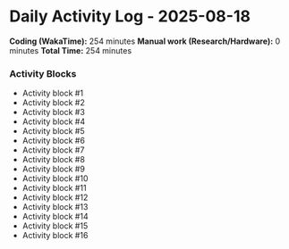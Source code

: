 # Daily Activity Log - 2025-08-18

**Coding (WakaTime):** 254 minutes
**Manual work (Research/Hardware):** 0 minutes
**Total Time:** 254 minutes

### Activity Blocks
- Activity block #1
- Activity block #2
- Activity block #3
- Activity block #4
- Activity block #5
- Activity block #6
- Activity block #7
- Activity block #8
- Activity block #9
- Activity block #10
- Activity block #11
- Activity block #12
- Activity block #13
- Activity block #14
- Activity block #15
- Activity block #16
